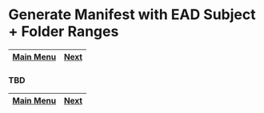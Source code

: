 # Generate Manifest with EAD Subject + Folder Ranges

[Main Menu](README.md) | [Next](demo6.md) 
------------------------- | ------------------------- 

### TBD

[Main Menu](README.md) | [Next](demo6.md) 
------------------------- | ------------------------- 
